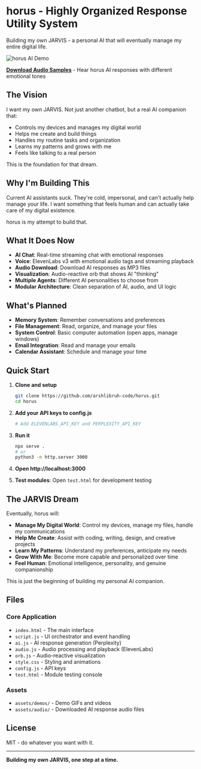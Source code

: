 # horus - Highly Organized Response Utility System

Building my own JARVIS - a personal AI that will eventually manage my entire digital life.

![horus AI Demo](assets/demos/horus-demo.gif)

**[Download Audio Samples](assets/audio/)** - Hear horus AI responses with different emotional tones

## The Vision

I want my own JARVIS. Not just another chatbot, but a real AI companion that:
- Controls my devices and manages my digital world
- Helps me create and build things
- Handles my routine tasks and organization
- Learns my patterns and grows with me
- Feels like talking to a real person

This is the foundation for that dream.

## Why I'm Building This

Current AI assistants suck. They're cold, impersonal, and can't actually help manage your life. I want something that feels human and can actually take care of my digital existence.

horus is my attempt to build that.

## What It Does Now

- **AI Chat**: Real-time streaming chat with emotional responses
- **Voice**: ElevenLabs v3 with emotional audio tags and streaming playback
- **Audio Download**: Download AI responses as MP3 files
- **Visualization**: Audio-reactive orb that shows AI "thinking"
- **Multiple Agents**: Different AI personalities to choose from
- **Modular Architecture**: Clean separation of AI, audio, and UI logic

## What's Planned

- **Memory System**: Remember conversations and preferences
- **File Management**: Read, organize, and manage your files
- **System Control**: Basic computer automation (open apps, manage windows)
- **Email Integration**: Read and manage your emails
- **Calendar Assistant**: Schedule and manage your time

## Quick Start

1. **Clone and setup**
   ```bash
   git clone https://github.com/arshlibruh-code/horus.git
   cd horus
   ```

2. **Add your API keys to config.js**
   ```bash
   # Add ELEVENLABS_API_KEY and PERPLEXITY_API_KEY
   ```

3. **Run it**
   ```bash
   npx serve .
   # or
   python3 -m http.server 3000
   ```

4. **Open http://localhost:3000**
5. **Test modules**: Open `test.html` for development testing

## The JARVIS Dream

Eventually, horus will:
- **Manage My Digital World**: Control my devices, manage my files, handle my communications
- **Help Me Create**: Assist with coding, writing, design, and creative projects
- **Learn My Patterns**: Understand my preferences, anticipate my needs
- **Grow With Me**: Become more capable and personalized over time
- **Feel Human**: Emotional intelligence, personality, and genuine companionship

This is just the beginning of building my personal AI companion.

## Files

### Core Application
- `index.html` - The main interface
- `script.js` - UI orchestrator and event handling
- `ai.js` - AI response generation (Perplexity)
- `audio.js` - Audio processing and playback (ElevenLabs)
- `orb.js` - Audio-reactive visualization
- `style.css` - Styling and animations
- `config.js` - API keys
- `test.html` - Module testing console

### Assets
- `assets/demos/` - Demo GIFs and videos
- `assets/audio/` - Downloaded AI response audio files

## License

MIT - do whatever you want with it.

---

**Building my own JARVIS, one step at a time.**
